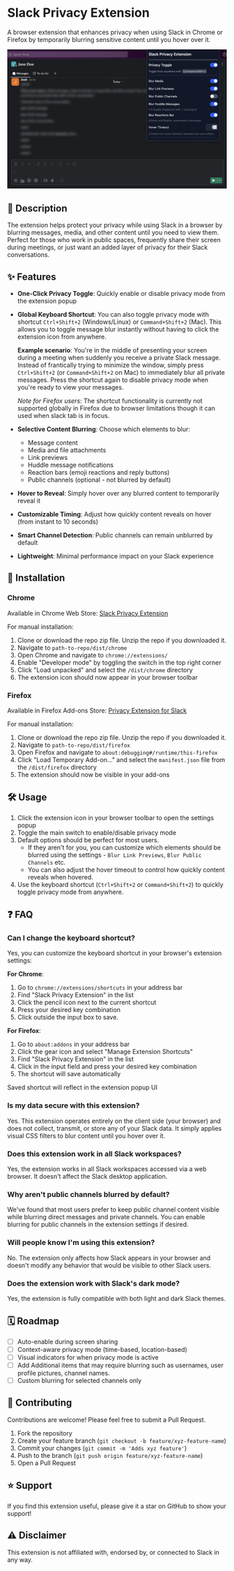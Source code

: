 # Slack Privacy Extension

A browser extension that enhances privacy when using Slack in Chrome or Firefox by temporarily blurring sensitive content until you hover over it.

![Slack Privacy Extension Screenshot on Firefox](screenshots/screenshot2.png)

## 📝 Description

The extension helps protect your privacy while using Slack in a browser by blurring messages, media, and other content until you need to view them. Perfect for those who work in public spaces, frequently share their screen during meetings, or just want an added layer of privacy for their Slack conversations.

## ✨ Features

- **One-Click Privacy Toggle**: Quickly enable or disable privacy mode from the extension popup
- **Global Keyboard Shortcut**: You can also toggle privacy mode with shortcut `Ctrl+Shift+2` (Windows/Linux) or `Command+Shift+2` (Mac). This allows you to toggle message blur instantly without having to click the extension icon from anywhere.

  **Example scenario**: You're in the middle of presenting your screen during a meeting when suddenly you receive a private Slack message. Instead of frantically trying to minimize the window, simply press `Ctrl+Shift+2` (or `Command+Shift+2` on Mac) to immediately blur all private messages. Press the shortcut again to disable privacy mode when you're ready to view your messages.
      
    _Note for Firefox users_: The shortcut functionality is currently not supported globally in Firefox due to browser limitations though it can used when slack tab is in focus. 

- **Selective Content Blurring**: Choose which elements to blur:
  - Message content
  - Media and file attachments
  - Link previews
  - Huddle message notifications
  - Reaction bars (emoji reactions and reply buttons)
  - Public channels (optional - not blurred by default)
- **Hover to Reveal**: Simply hover over any blurred content to temporarily reveal it
- **Customizable Timing**: Adjust how quickly content reveals on hover (from instant to 10 seconds)
- **Smart Channel Detection**: Public channels can remain unblurred by default
- **Lightweight**: Minimal performance impact on your Slack experience

## 🔧 Installation

### Chrome

Available in Chrome Web Store: [Slack Privacy Extension](https://chromewebstore.google.com/detail/bbingmciigmeflfjajcckbkkddddndoh)

For manual installation:
1. Clone or download the repo zip file. Unzip the repo if you downloaded it.
2. Navigate to `path-to-repo/dist/chrome`
3. Open Chrome and navigate to `chrome://extensions/`
4. Enable "Developer mode" by toggling the switch in the top right corner
5. Click "Load unpacked" and select the `/dist/chrome` directory
6. The extension icon should now appear in your browser toolbar

### Firefox

Available in Firefox Add-ons Store: [Privacy Extension for Slack](https://addons.mozilla.org/en-US/firefox/addon/privacy-extension-slack/)

For manual installation:
1. Clone or download the repo zip file. Unzip the repo if you downloaded it.
2. Navigate to `path-to-repo/dist/firefox`
3. Open Firefox and navigate to `about:debugging#/runtime/this-firefox`
4. Click "Load Temporary Add-on..." and select the `manifest.json` file from the `/dist/firefox` directory
5. The extension should now be visible in your add-ons

## 🛠️ Usage

1. Click the extension icon in your browser toolbar to open the settings popup
2. Toggle the main switch to enable/disable privacy mode
3. Default options should be perfect for most users. 
   - If they aren't for you, you can customize which elements should be blurred using the settings - `Blur Link Previews`, `Blur Public Channels` etc. 
   - You can also adjust the hover timeout to control how quickly content reveals when hovered.
4. Use the keyboard shortcut (`Ctrl+Shift+2` or `Command+Shift+2`) to quickly toggle privacy mode from anywhere. 


## ❓ FAQ

### Can I change the keyboard shortcut?

Yes, you can customize the keyboard shortcut in your browser's extension settings:

**For Chrome**:
1. Go to `chrome://extensions/shortcuts` in your address bar
2. Find "Slack Privacy Extension" in the list
3. Click the pencil icon next to the current shortcut
4. Press your desired key combination
5. Click outside the input box to save.

**For Firefox**:
1. Go to `about:addons` in your address bar
2. Click the gear icon and select "Manage Extension Shortcuts"
3. Find "Slack Privacy Extension" in the list
4. Click in the input field and press your desired key combination
5. The shortcut will save automatically

Saved shortcut will reflect in the extension popup UI

### Is my data secure with this extension?

Yes. This extension operates entirely on the client side (your browser) and does not collect, transmit, or store any of your Slack data. It simply applies visual CSS filters to blur content until you hover over it.

### Does this extension work in all Slack workspaces?

Yes, the extension works in all Slack workspaces accessed via a web browser. It doesn't affect the Slack desktop application.

### Why aren't public channels blurred by default?

We've found that most users prefer to keep public channel content visible while blurring direct messages and private channels. You can enable blurring for public channels in the extension settings if desired.

### Will people know I'm using this extension?

No. The extension only affects how Slack appears in your browser and doesn't modify any behavior that would be visible to other Slack users.

### Does the extension work with Slack's dark mode?

Yes, the extension is fully compatible with both light and dark Slack themes.


## 🗓️ Roadmap

- [ ] Auto-enable during screen sharing
- [ ] Context-aware privacy mode (time-based, location-based)
- [ ] Visual indicators for when privacy mode is active
- [ ] Add Additional items that may require blurring such as usernames, user profile pictures, channel names. 
- [ ] Custom blurring for selected channels only

## 🤝 Contributing

Contributions are welcome! Please feel free to submit a Pull Request.

1. Fork the repository
2. Create your feature branch (`git checkout -b feature/xyz-feature-name`)
3. Commit your changes (`git commit -m 'Adds xyz feature'`)
4. Push to the branch (`git push origin feature/xyz-feature-name`)
5. Open a Pull Request

## ⭐ Support

If you find this extension useful, please give it a star on GitHub to show your support!

## ⚠️ Disclaimer

This extension is not affiliated with, endorsed by, or connected to Slack in any way.